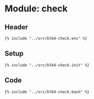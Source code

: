 # Module: check

## Header

```shell
{% include "../src/bl64-check.env" %}
```

## Setup

```shell
{% include "../src/bl64-check.init" %}
```

## Code

```shell
{% include "../src/bl64-check.bash" %}
```
